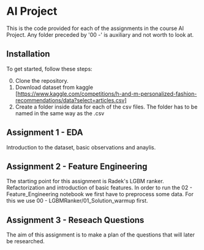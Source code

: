 # AI Project

This is the code provided for each of the assignments in the course AI Project.
Any folder preceded by '00 -' is auxiliary and not worth to look at.

## Installation

To get started, follow these steps:

0. Clone the repository.
1. Download dataset from kaggle [https://www.kaggle.com/competitions/h-and-m-personalized-fashion-recommendations/data?select=articles.csv]
2. Create a folder inside data for each of the csv files. The folder has to be named in the same way as the .csv

## Assignment 1 - EDA

Introduction to the dataset, basic observations and anaylis.

## Assignment 2 - Feature Engineering

The starting point for this assignment is Radek's LGBM ranker. Refactorization and introduction of basic features. In order to run the 02 - Feature_Engineering notebook we first have to preprocess some data. For this we use 00 - LGBMRanker/01_Solution_warmup first.

## Assignment 3 - Reseach Questions

The aim of this assignment is to make a plan of the questions that will later be researched.
